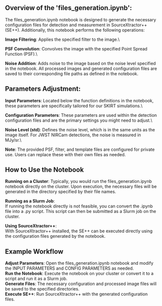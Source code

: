 ## **Overview of the 'files_generation.ipynb'**:
The files_generation.ipynb notebook is designed to generate the necessary configuration files for detection and measurement in SourceXtractor++ (SE++). Additionally, this notebook performs the following operations:

**Image Filtering**: Applies the specified filter to the image.\

**PSF Convolution**: Convolves the image with the specified Point Spread Function (PSF).\

**Noise Addition**: Adds noise to the image based on the noise level specified in the notebook.
All processed images and generated configuration files are saved to their corresponding file paths as defined in the notebook.

## **Parameters Adjustment**:
**Input Parameters**: Located below the function definitions in the notebook, these parameters are specifically tailored for our SKIRT simulations.\

**Configuration Parameters**: These parameters are used within the detection configuration files and are the primary settings you might need to adjust.\

**Noise Level (std)**: Defines the noise level, which is in the same units as the image itself. For JWST NIRCam detections, the noise is measured in MJy/sr.\

**Note**: The provided PSF, filter, and template files are configured for private use. Users can replace these with their own files as needed.

## **How to Use the Notebook**

**Running on a Cluster**:
Typically, you would run the files_generation.ipynb notebook directly on the cluster. Upon execution, the necessary files will be generated in the directory specified by their file names.

**Running as a Slurm Job**:\
If running the notebook directly is not feasible, you can convert the .ipynb file into a .py script. This script can then be submitted as a Slurm job on the cluster.

**Using SourceXtractor++**:\
With SourceXtractor++ installed, the SE++ can be executed directly using the configuration files generated by the notebook.

## **Example Workflow**
**Adjust Parameters**: Open the files_generation.ipynb notebook and modify the INPUT PARAMETERS and CONFIG PARAMETERS as needed.\
**Run the Notebook**: Execute the notebook on your cluster or convert it to a script and run it as a Slurm job.\
**Generate Files**: The necessary configuration and processed image files will be saved to the specified directories.\
**Execute SE++**: Run SourceXtractor++ with the generated configuration files.
